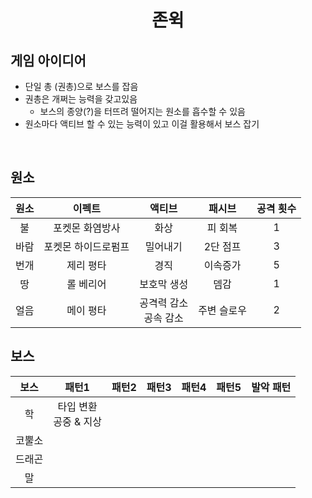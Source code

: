 # <center> **존윅** <center/>

## **게임 아이디어**
- 단일 총 (권총)으로 보스를 잡음
- 권총은 개쩌는 능력을 갖고있음
  - 보스의 종양(?)을 터뜨려 떨어지는 원소를 흡수할 수 있음
- 원소마다 액티브 할 수 있는 능력이 있고 이걸 활용해서 보스 잡기

<br/>

## **원소**
|원소|이펙트|액티브|패시브|공격 횟수|
|:-:|:-:|:-:|:-:|:-:|
|불|포켓몬 화염방사|화상|피 회복|1|
|바람|포켓몬 하이드로펌프|밀어내기|2단 점프|3|
|번개|제리 평타|경직|이속증가|5|
|땅|롤 베리어|보호막 생성|뎀감|1|
|얼음|메이 평타|공격력 감소 <br/>공속 감소|주변 슬로우|2|

## **보스**
 |보스|패턴1|패턴2|패턴3|패턴4|패턴5|발악 패턴|
 |:-:|:-:|:-:|:-:|:-:|:-:|:-:|
 |학|타입 변환 <br/>공중 & 지상|||||
 |코뿔소||||||
 |드래곤||||||
 |말||||||